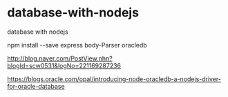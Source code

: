 # database-with-nodejs
database with nodejs


npm install --save express body-Parser oracledb



http://blog.naver.com/PostView.nhn?blogId=scw0531&logNo=221169287236

https://blogs.oracle.com/opal/introducing-node-oracledb-a-nodejs-driver-for-oracle-database

